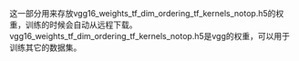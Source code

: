 这一部分用来存放vgg16_weights_tf_dim_ordering_tf_kernels_notop.h5的权重，训练的时候会自动从远程下载。
vgg16_weights_tf_dim_ordering_tf_kernels_notop.h5是vgg的权重，可以用于训练其它的数据集。